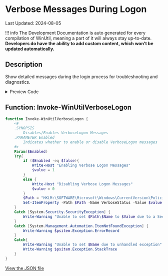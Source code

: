 # Verbose Messages During Logon

Last Updated: 2024-08-05


!!! info
     The Development Documentation is auto generated for every compilation of WinUtil, meaning a part of it will always stay up-to-date. **Developers do have the ability to add custom content, which won't be updated automatically.**
## Description

Show detailed messages during the login process for troubleshooting and diagnostics.

<!-- BEGIN CUSTOM CONTENT -->

<!-- END CUSTOM CONTENT -->

<details>
<summary>Preview Code</summary>

```json
{
  "Content": "Verbose Messages During Logon",
  "Description": "Show detailed messages during the login process for troubleshooting and diagnostics.",
  "category": "Customize Preferences",
  "panel": "2",
  "Order": "a103_",
  "Type": "Toggle",
  "link": "https://christitustech.github.io/winutil/dev/tweaks/Customize-Preferences/VerboseLogon"
}
```

</details>

## Function: Invoke-WinUtilVerboseLogon

```powershell
function Invoke-WinUtilVerboseLogon {
    <#
    .SYNOPSIS
        Disables/Enables VerboseLogon Messages
    .PARAMETER Enabled
        Indicates whether to enable or disable VerboseLogon messages
    #>
    Param($Enabled)
    Try{
        if ($Enabled -eq $false){
            Write-Host "Enabling Verbose Logon Messages"
            $value = 1
        }
        else {
            Write-Host "Disabling Verbose Logon Messages"
            $value = 0
        }
        $Path = "HKLM:\SOFTWARE\Microsoft\Windows\CurrentVersion\Policies\System"
        Set-ItemProperty -Path $Path -Name VerboseStatus -Value $value
    }
    Catch [System.Security.SecurityException] {
        Write-Warning "Unable to set $Path\$Name to $Value due to a Security Exception"
    }
    Catch [System.Management.Automation.ItemNotFoundException] {
        Write-Warning $psitem.Exception.ErrorRecord
    }
    Catch{
        Write-Warning "Unable to set $Name due to unhandled exception"
        Write-Warning $psitem.Exception.StackTrace
    }
}
```


<!-- BEGIN SECOND CUSTOM CONTENT -->

<!-- END SECOND CUSTOM CONTENT -->


[View the JSON file](https://github.com/ChrisTitusTech/winutil/tree/main/config/tweaks.json)

